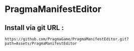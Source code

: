 # PragmaManifestEditor
## Install via git URL :
```
https://github.com/PragmaGame/PragmaManifestEditor.git?path=Assets/PragmaManifestEditor
```
